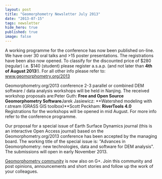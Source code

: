 ```yaml
---
layout: post
title: "Geomorphometry Newsletter July 2013"
date: "2013-07-15"
tags: newsletter
hide_hero: true
published: true
image: false
---
```


A working programme for the conference has now been published on-line. We have over 30 oral talks and &gt;15 poster presentations. The registrations have been also now opened. To classify for the discounted price of $280 (regular) i.e. $140 (student) please register a.s.a.p. (and not later than **4th of August 2013**!). For all other info please refer to: www.geomorphometry.org/2013

Geomorphometry.org/2013 conference 2-3 parallel or combined DEM software / data analysis workshops will be held in Nanjing. The received workshop proposals are:Peter Guth: **Free and Open Source Geomorphometry Software**Jarek Jasiewicz: **Watershed modeling with r.stream (GRASS GIS toolbox)**Scott Peckham: **RiverTools 4.0** Registrations for the workshops will be opened in mid August. For more info refer to the conference programme.

Our proposal for a special issue of Earth Surface Dynamics journal (this is an interactive Open Access journal) based on the Geomorphometry.org/2013 conference has been accepted by the managing board. The working title of the special issue is: "Advances in Geomorphometry: new technologies, data and software for DEM analysis". The submissions will open in early November 2013.

[Geomorphometry community](https://plus.google.com/communities/113199568200837731421) is now also on G+. Join this community and post opinions, announcements and short stories and follow up the work of your colleagues.